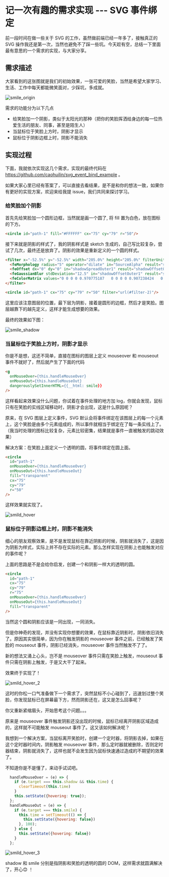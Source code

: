# 记一次有趣的需求实现 --- SVG 事件绑定

前一段时间在做一些关于 SVG 的工作，虽然做前端已经一年多了，接触真正的 SVG 操作我还是第一次，当然也避免不了踩一些坑。今天趁有空，总结一下里面最有意思的一个需求的实现，与大家分享。

## 需求描述

大家看到的这张图就是我们的初始效果，一张可爱的笑脸，当然是希望大家学习、生活、工作中每天都能微笑面对，少踩坑，多成就。

![smile_origin](../../static/smile_origin.svg)

需求的功能分为以下几点

- 给笑脸加一个阴影，类似于太阳光的那种（把你的笑脸挥洒给身边的每一位热爱生活的朋友、同事，甚至是陌生人）
- 当鼠标位于笑脸上方时，阴影才显示
- 鼠标位于阴影边框上时，阴影不能消失

## 实现过程

下面，我就依次实现这几个需求，实现的最终代码在 https://github.com/caohuilin/svg_event_bind_example 。

如果大家心里已经有答案了，可以直接去看结果，是不是和你的想法一致，如果你有更好的实现方案，欢迎来给我提 issue，我们共同来探讨学习。

### 给笑脸加个阴影

首先先给笑脸加一个圆形边框，当然就是画一个圆了, 将 fill 置为白色，放在图标的下方。

```html
<circle id="path-1" fill="#FFFFFF" cx="75" cy="79" r="50"/>
```

接下来就是阴影的样式了，我的阴影样式是 sketch 生成的，自己写比较复杂，尝试了几次，最终还是放弃了。阴影的效果是重新定义的一个圆的样式。

```html
<filter x="-52.5%" y="-52.5%" width="205.0%" height="205.0%" filterUnits="objectBoundingBox" id="filter-2">
  <feMorphology radius="5" operator="dilate" in="SourceAlpha" result="shadowSpreadOuter1"/>
  <feOffset dx="0" dy="0" in="shadowSpreadOuter1" result="shadowOffsetOuter1"/>
  <feGaussianBlur stdDeviation="12.5" in="shadowOffsetOuter1" result="shadowBlurOuter1"/>
  <feColorMatrix values="0 0 0 0 0.970775187   0 0 0 0 0.907238424   0 0 0 0 0.109462149  0 0 0 1 0" type="matrix" in="shadowBlurOuter1"/>
</filter>
```

```html
<circle id="path-1" cx="75" cy="79" r="50" filter="url(#filter-2)"/>
```

这里应该注意图层的位置，最下层为阴影，接着是圆形的边框，然后才是笑脸。图层越靠下的越先定义，这样才能生成想要的效果。

最终的效果如下图：

![smile_shadow](../../static/smile_shadow.svg)

### 当鼠标位于笑脸上方时，阴影才显示

你是不是想，这还不简单，直接在图标的图层上定义 mouseover 和 mouseout 事件不就好了，然后就产生了下面的代码

```html
<g
  onMouseOver={this.handleMouseOver}
  onMouseOut={this.handleMouseOut}
  dangerouslySetInnerHTML={{__html: smile}}
/>
```

这样看起来效果没什么问题，你试着在事件处理的地方加 log，你就会发现，鼠标只有在笑脸的实线区域移动时，阴影才会出现，这是什么原因呢？

原来，在 SVG 图层上定义事件，SVG 默认会将事件绑定在该图层上的每一个元素上，这个笑脸是由多个元素组成的，所以事件就相当于绑定在了每一条实线上了。（我当时处理的图标比较复杂，元素比较密集，结果就是事件一直被触发的跳动效果）

解决方案：在笑脸上面定义一个透明的圆，将事件绑定在圆上面。

```html
<circle
  id="path-1"
  onMouseOver={this.handleMouseOver}
  onMouseOut={this.handleMouseOut}
  fill="transparent"
  cx="75"
  cy="79"
  r="50"
/>
```

这样效果就实现了。

![smild_hover](../../static/smile_hover.gif)

### 鼠标位于阴影边框上时，阴影不能消失

细心的朋友观察效果，是不是发现鼠标在靠近阴影的时候，阴影就消失了，这是因为阴影为样式，实际上并不存在实际的元素。那么怎样实现在阴影上也能触发对应的事件呢？

上面的思路是不是会给你启发，创建一个和阴影一样大的透明的圆。

```html
<circle
  id="path-1"
  cx="75"
  cy="79"
  r="75"
  onMouseOver={this.handleMouseOver}
  onMouseOut={this.handleMouseOut}
  fill="transparent"
/>
```

当然这个圆和阴影应该是一同出现，一同消失。

但是你神奇的发现，并没有实现你想要的效果，在鼠标靠近阴影时，阴影依旧消失了。原因其实很简单，因为你在触发阴影的 mouseover 事件之前，已经触发了笑脸的 mouseout 事件，阴影已经消失，mouseover 事件当然触发不了了。

新的想法又涌上心头，岂不是 mouseover 事件只需在笑脸上触发，mouseout 事件只需在阴影上触发，于是又大干了起来。

效果终于实现了！

![smild_hover_2](../../static/smile_hover2.gif)

这时的你松一口气准备做下一个需求了，突然鼠标不小心碰到了，迅速划过整个笑脸，你发现鼠标已在屏幕最下方，然而阴影还在，这又是怎么回事呢？

你又重新紧缩眉头，开始思考这个问题。。。

原来是 mouseover 事件触发阴影还没出现的时候，鼠标已经离开阴影区域造成的，这样就不可能触发 mouseout 事件了。这又该如何解决呢？

我想到一个解决方案，当鼠标离开笑脸时，创建一个定时器，将阴影去掉，如果在这个定时器时间内，阴影触发 mouseover 事件，那么定时器就被删除，否则定时器结束，阴影就消失了，这样也就不会发生因为鼠标快速通过造成的不期望的效果了。

不知道你是不是懂了，来动手试试吧。

```js
  handleMouseOver = (e) => {
    if (e.target === this.shadow && this.time) {
      clearTimeout(this.time)
    }
    this.setState({hovering: true});
  };
  handleMouseOut = (e) => {
    if (e.target === this.smile) {
      this.time = setTimeout(() => {
        this.setState({hovering: false})
      }, 100);
    } else {
      this.setState({hovering: false})
    }
  };
```

![smild_hover_3](../../static/smile_hover3.gif)

shadow 和 smile 分别是指阴影和笑脸的透明的圆的 DOM，这样需求就圆满解决了，开心😊 ！
